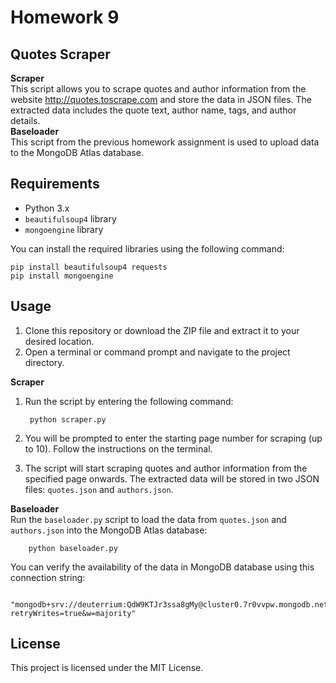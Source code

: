 # Homework 9  

##  Quotes Scraper

**Scraper**  
	This script allows you to scrape quotes and author information from the website http://quotes.toscrape.com and store the data in JSON files. The extracted data includes the quote text, author name, tags, and author details.  
**Baseloader**  
	This script from the previous homework assignment is used to upload data to the MongoDB Atlas database.

## Requirements

- Python 3.x
- `beautifulsoup4` library
- `mongoengine`  library 

You can install the required libraries using the following command:

	pip install beautifulsoup4 requests
	pip install mongoengine

## Usage

1. Clone this repository or download the ZIP file and extract it to your desired location.
2. Open a terminal or command prompt and navigate to the project directory.

**Scraper**

1. Run the script by entering the following command:

		python scraper.py

2. You will be prompted to enter the starting page number for scraping (up to 10). Follow the instructions on the terminal.
3. The script will start scraping quotes and author information from the specified page onwards. The extracted data will be stored in two JSON files: `quotes.json` and `authors.json`.

**Baseloader**  
Run the `baseloader.py` script to load the data from `quotes.json` and `authors.json` into the MongoDB Atlas database:

		python baseloader.py


You can verify the availability of the data in MongoDB database using this connection string:

		"mongodb+srv://deuterrium:QdW9KTJr3ssa8gMy@cluster0.7r0vvpw.mongodb.net/test?retryWrites=true&w=majority"

## License

This project is licensed under the MIT License.
